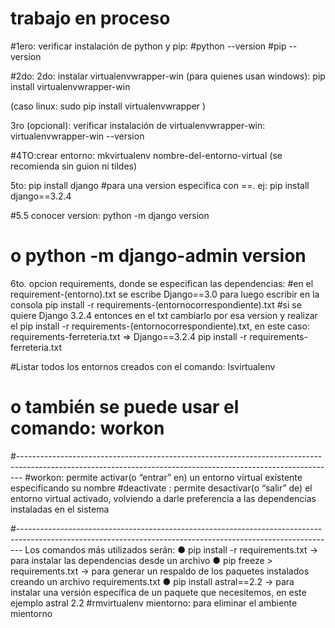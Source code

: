 # trabajo en proceso 

#1ero: verificar instalación de python y pip:
#python --version
#pip --version

#2do: 2do: instalar virtualenvwrapper-win (para quienes usan windows):
pip install virtualenvwrapper-win

(caso linux: sudo pip install virtualenvwrapper )

3ro (opcional): verificar instalación de virtualenvwrapper-win:    
virtualenvwrapper-win --version

#4TO:crear entorno:  mkvirtualenv nombre-del-entorno-virtual (se recomienda sin guion ni tildes)

5to: pip install django
#para una version especifica con ==. ej: pip install django==3.2.4

#5.5 conocer version: python -m django version
# o python -m django-admin version

6to. opcion requirements, donde se especifican las dependencias: 
#en el requirement-(entorno).txt  se escribe Django==3.0  para luego escribir en la consola pip install -r requirements-(entornocorrespondiente).txt
#si se quiere Django 3.2.4 entonces en el txt cambiarlo por esa version y realizar el pip install -r requirements-(entornocorrespondiente).txt, en este caso: 
requirements-ferreteria.txt  => Django==3.2.4
pip install -r requirements-ferreteria.txt

#Listar todos los entornos creados con el comando: lsvirtualenv
# o también se puede usar el comando: workon  

#-------------------------------------------------------------------------------------------------------------------------------------------------------------
#workon: permite activar(o “entrar” en) un entorno virtual existente especificando su
nombre
#deactivate : permite desactivar(o “salir” de) el entorno virtual activado, volviendo a darle
preferencia a las dependencias instaladas en el sistema

#-------------------------------------------------------------------------------------------------------------------------------------------------------------
Los comandos más utilizados serán:
● pip install -r requirements.txt -> para instalar las dependencias desde un archivo
● pip freeze > requirements.txt -> para generar un respaldo de los paquetes instalados creando un
archivo requirements.txt
● pip install astral==2.2 -> para instalar una versión específica de un paquete que necesitemos, en
este ejemplo astral 2.2
#rmvirtualenv mientorno:  para eliminar el ambiente mientorno
